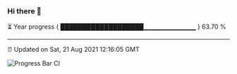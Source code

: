 ### Hi there 👋

⏳ Year progress { ███████████████████▁▁▁▁▁▁▁▁▁▁▁ } 63.70 %

---

⏰ Updated on Sat, 21 Aug 2021 12:16:05 GMT

![Progress Bar CI](https://github.com/liununu/liununu/workflows/Progress%20Bar%20CI/badge.svg)
